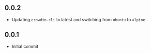 ## 0.0.2
* Updating `crowdin-cli` to latest and switching from `ubuntu` to `alpine`.

## 0.0.1
* Initial commit